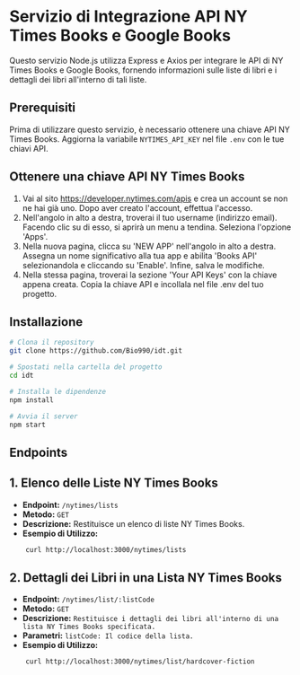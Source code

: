 # Servizio di Integrazione API NY Times Books e Google Books

Questo servizio Node.js utilizza Express e Axios per integrare le API di NY Times Books e Google Books, fornendo informazioni sulle liste di libri e i dettagli dei libri all'interno di tali liste.

## Prerequisiti

Prima di utilizzare questo servizio, è necessario ottenere una chiave API NY Times Books. 
Aggiorna la variabile `NYTIMES_API_KEY` nel file `.env` con le tue chiavi API.

## Ottenere una chiave API NY Times Books

1. Vai al sito https://developer.nytimes.com/apis e crea un account se non ne hai già uno. Dopo aver creato l'account, effettua l'accesso.
2. Nell'angolo in alto a destra, troverai il tuo username (indirizzo email). Facendo clic su di esso, si aprirà un menu a tendina. Seleziona l'opzione 'Apps'.
3. Nella nuova pagina, clicca su 'NEW APP' nell'angolo in alto a destra. Assegna un nome significativo alla tua app e abilita 'Books API' selezionandola e cliccando su 'Enable'. Infine, salva le modifiche.
4. Nella stessa pagina, troverai la sezione 'Your API Keys' con la chiave appena creata. Copia la chiave API e incollala nel file .env del tuo progetto.

## Installazione

```bash
# Clona il repository
git clone https://github.com/Bio990/idt.git

# Spostati nella cartella del progetto
cd idt

# Installa le dipendenze
npm install

# Avvia il server
npm start
```

## Endpoints

## 1. Elenco delle Liste NY Times Books
- **Endpoint:** `/nytimes/lists`
- **Metodo:** `GET`
- **Descrizione:** Restituisce un elenco di liste NY Times Books.
- **Esempio di Utilizzo:**
```bash
    curl http://localhost:3000/nytimes/lists
```

## 2. Dettagli dei Libri in una Lista NY Times Books
- **Endpoint:** `/nytimes/list/:listCode`
- **Metodo:** `GET`
- **Descrizione:** `Restituisce i dettagli dei libri all'interno di una     lista NY Times Books specificata.`
- **Parametri:** `listCode: Il codice della lista.`
- **Esempio di Utilizzo:**
```bash
    curl http://localhost:3000/nytimes/list/hardcover-fiction
```
